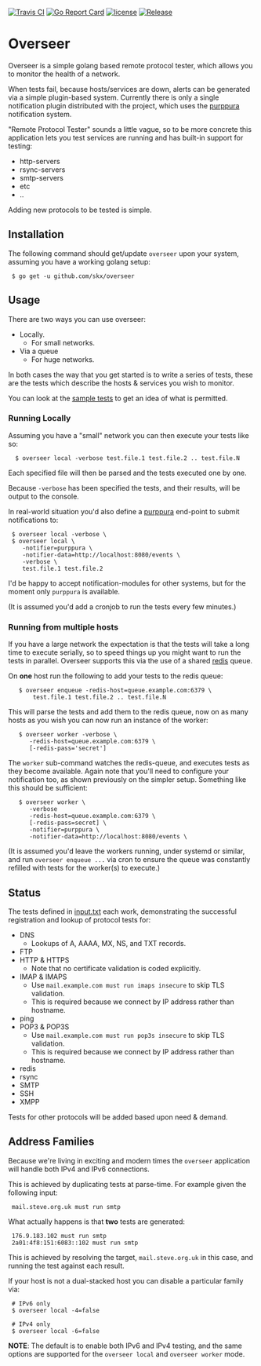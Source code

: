 [![Travis CI](https://img.shields.io/travis/skx/overseer/master.svg?style=flat-square)](https://travis-ci.org/skx/overseer)
[![Go Report Card](https://goreportcard.com/badge/github.com/skx/overseer)](https://goreportcard.com/report/github.com/skx/overseer)
[![license](https://img.shields.io/github/license/skx/overseer.svg)](https://github.com/skx/overseer/blob/master/LICENSE)
[![Release](https://img.shields.io/github/release/skx/overseer.svg)](https://github.com/skx/overseer/releases/latest)


# Overseer

Overseer is a simple golang based remote protocol tester, which allows you to monitor the health of a network.

When tests fail, because hosts/services are down, alerts can be generated via a simple plugin-based system.  Currently there is only a single notification plugin distributed with the project, which uses the [purppura](https://github.com/skx/purppura/) notification system.

"Remote Protocol Tester" sounds a little vague, so to be more concrete this application lets you test services are running and has built-in support for testing:

* http-servers
* rsync-servers
* smtp-servers
* etc
* ..

Adding new protocols to be tested is simple.



## Installation

The following command should get/update `overseer` upon your system, assuming
you have a working golang setup:

     $ go get -u github.com/skx/overseer



## Usage

There are two ways you can use overseer:

* Locally.
   * For small networks.
* Via a queue
   * For huge networks.

In both cases the way that you get started is to write a series of tests,
these are the tests which describe the hosts & services you wish to monitor.

You can look at the [sample tests](input.txt) to get an idea of what is permitted.


### Running Locally

Assuming you have a "small" network you can then execute your tests
like so:

      $ overseer local -verbose test.file.1 test.file.2 .. test.file.N

Each specified file will then be parsed and the tests executed one by one.

Because `-verbose` has been specified the tests, and their results, will be output to the console.

In real-world situation you'd also define a [purppura](https://github.com/skx/purppura) end-point to submit notifications to:

     $ overseer local -verbose \
     $ overseer local \
        -notifier=purppura \
        -notifier-data=http://localhost:8080/events \
        -verbose \
        test.file.1 test.file.2

I'd be happy to accept notification-modules for other systems, but for the
moment only `purppura` is available.

(It is assumed you'd add a cronjob to run the tests every few minutes.)


### Running from multiple hosts

If you have a large network the expectation is that the tests will take a long time to execute serially, so to speed things up you might want to run the tests
in parallel.   Overseer supports this via the use of a shared [redis](https://redis.io/) queue.

On __one__ host run the following to add your tests to the redis queue:

       $ overseer enqueue -redis-host=queue.example.com:6379 \
           test.file.1 test.file.2 .. test.file.N

This will parse the tests and add them to the redis queue, now on as many hosts as you wish you can now run an instance of the worker:

       $ overseer worker -verbose \
          -redis-host=queue.example.com:6379 \
          [-redis-pass='secret']

The `worker` sub-command watches the redis-queue, and executes tests as they become available.  Again note that you'll need to configure your notification too, as shown previously on the simpler setup.  Something like this should be sufficient:

       $ overseer worker \
          -verbose
          -redis-host=queue.example.com:6379 \
          [-redis-pass=secret] \
          -notifier=purppura \
          -notifier-data=http://localhost:8080/events \

(It is assumed you'd leave the workers running, under systemd or similar, and run `overseer enqueue ...` via cron to ensure the queue was constantly refilled with tests for the worker(s) to execute.)


## Status

The tests defined in [input.txt](input.txt) each work, demonstrating
the successful registration and lookup of protocol tests for:

* DNS
  * Lookups of A, AAAA, MX, NS, and TXT records.
* FTP
* HTTP & HTTPS
   * Note that no certificate validation is coded explicitly.
* IMAP & IMAPS
   * Use `mail.example.com must run imaps insecure` to skip TLS validation.
   * This is required because we connect by IP address rather than hostname.
* ping
* POP3 & POP3S
   * Use `mail.example.com must run pop3s insecure` to skip TLS validation.
   * This is required because we connect by IP address rather than hostname.
* redis
* rsync
* SMTP
* SSH
* XMPP

Tests for other protocols will be added based upon need & demand.


## Address Families

Because we're living in exciting and modern times the `overseer` application
will handle both IPv4 and IPv6 connections.

This is achieved by duplicating tests at parse-time.  For example given the following input:

     mail.steve.org.uk must run smtp

What actually happens is that __two__ tests are generated:

     176.9.183.102 must run smtp
     2a01:4f8:151:6083::102 must run smtp

This is achieved by resolving the target, `mail.steve.org.uk` in this case, and running the test against each result.

If your host is not a dual-stacked host you can disable a particular family via:

     # IPv6 only
     $ overseer local -4=false

     # IPv4 only
     $ overseer local -6=false

**NOTE**: The default is to enable both IPv6 and IPv4 testing, and the same options are supported for the `overseer local` and `overseer worker` mode.
